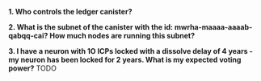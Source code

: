 **1. Who controls the ledger canister?**

**2. What is the subnet of the canister with the id: mwrha-maaaa-aaaab-qabqq-cai? How much nodes are running this subnet?**

**3. I have a neuron with 1O ICPs locked with a dissolve delay of 4 years - my neuron has been locked for 2 years. What is my expected voting power?**
TODO
